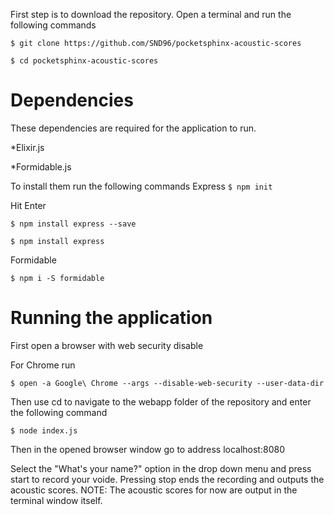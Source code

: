 First step is to download the repository. Open a terminal and run the following commands

`$ git clone https://github.com/SND96/pocketsphinx-acoustic-scores`

`$ cd pocketsphinx-acoustic-scores`

# Dependencies
These dependencies are required for the application to run.

*Elixir.js

*Formidable.js

To install them run the following commands
Express
`$ npm init`

Hit Enter

`$ npm install express --save`

`$ npm install express`


Formidable

`$ npm i -S formidable`

# Running the application

First open a browser with web security disable

For Chrome run

`$ open -a Google\ Chrome --args --disable-web-security --user-data-dir`

Then use cd to navigate to the webapp folder of the repository and enter the following command

`$ node index.js`

Then in the opened browser window go to address localhost:8080

Select the "What's your name?" option in the drop down menu and press start to record your voide. Pressing stop ends the recording and outputs the acoustic scores.
NOTE: The acoustic scores for now are output in the terminal window itself.
